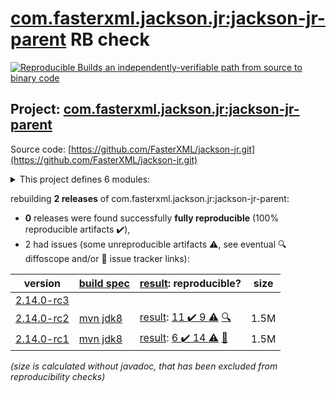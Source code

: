 [com.fasterxml.jackson.jr:jackson-jr-parent](https://search.maven.org/artifact/com.fasterxml.jackson.jr/jackson-jr-parent/) RB check
=======

[![Reproducible Builds](https://reproducible-builds.org/images/logos/rb.svg) an independently-verifiable path from source to binary code](https://reproducible-builds.org/)

## Project: [com.fasterxml.jackson.jr:jackson-jr-parent](https://search.maven.org/artifact/com.fasterxml.jackson.jr/jackson-jr-parent/)

Source code: [https://github.com/FasterXML/jackson-jr.git](https://github.com/FasterXML/jackson-jr.git)

<details><summary>This project defines 6 modules:</summary>

* [com.fasterxml.jackson.jr:jackson-jr-all](https://search.maven.org/artifact/com.fasterxml.jackson.jr/jackson-jr-all/)
* [com.fasterxml.jackson.jr:jackson-jr-annotation-support](https://search.maven.org/artifact/com.fasterxml.jackson.jr/jackson-jr-annotation-support/)
* [com.fasterxml.jackson.jr:jackson-jr-objects](https://search.maven.org/artifact/com.fasterxml.jackson.jr/jackson-jr-objects/)
* [com.fasterxml.jackson.jr:jackson-jr-parent](https://search.maven.org/artifact/com.fasterxml.jackson.jr/jackson-jr-parent/)
* [com.fasterxml.jackson.jr:jackson-jr-retrofit2](https://search.maven.org/artifact/com.fasterxml.jackson.jr/jackson-jr-retrofit2/)
* [com.fasterxml.jackson.jr:jackson-jr-stree](https://search.maven.org/artifact/com.fasterxml.jackson.jr/jackson-jr-stree/)
</details>

rebuilding **2 releases** of com.fasterxml.jackson.jr:jackson-jr-parent:
- **0** releases were found successfully **fully reproducible** (100% reproducible artifacts :heavy_check_mark:),
- 2 had issues (some unreproducible artifacts :warning:, see eventual :mag: diffoscope and/or :memo: issue tracker links):

| version | [build spec](/BUILDSPEC.md) | [result](https://reproducible-builds.org/docs/jvm/): reproducible? | size |
| -- | --------- | ------ | -- |
| [2.14.0-rc3](https://search.maven.org/artifact/com.fasterxml.jackson.jr/jackson-jr-parent/2.14.0-rc3/pom) | | | |
| [2.14.0-rc2](https://search.maven.org/artifact/com.fasterxml.jackson.jr/jackson-jr-parent/2.14.0-rc2/pom) | [mvn jdk8](jackson-jr-2.14.0-rc2.buildspec) | [result](jackson-jr-parent-2.14.0-rc2.buildinfo): [11 :heavy_check_mark:  9 :warning:](jackson-jr-parent-2.14.0-rc2.buildcompare) [:mag:](jackson-jr-parent-2.14.0-rc2.diffoscope) | 1.5M |
| [2.14.0-rc1](https://search.maven.org/artifact/com.fasterxml.jackson.jr/jackson-jr-parent/2.14.0-rc1/pom) | [mvn jdk8](jackson-jr-2.14.0-rc1.buildspec) | [result](jackson-jr-parent-2.14.0-rc1.buildinfo): [6 :heavy_check_mark:  14 :warning:](jackson-jr-parent-2.14.0-rc1.buildcompare) [:memo:](https://github.com/FasterXML/oss-parent/pull/55) | 1.5M |

<i>(size is calculated without javadoc, that has been excluded from reproducibility checks)</i>
